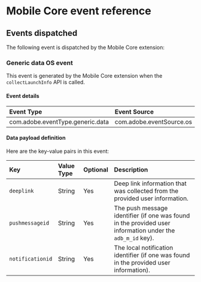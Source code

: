 # Mobile Core event reference

## Events dispatched

The following event is dispatched by the Mobile Core extension:

### Generic data OS event

This event is generated by the Mobile Core extension when the `collectLaunchInfo` API is called.

#### Event details

| Event Type | Event Source | Paired | Direction |
| :--- | :--- | :--- | :--- |
| com.adobe.eventType.generic.data | com.adobe.eventSource.os | No | N/A |

#### Data payload definition

Here are the key-value pairs in this event:

| **Key** | **Value Type** | **Optional** | **Description** |
| :--- | :--- | :--- | :--- |
| `deeplink` | String | Yes | Deep link information that was collected from the provided user information. |
| `pushmessageid` | String | Yes | The push message identifier \(if one was found in the provided user information under the `adb_m_id` key\). |
| `notificationid` | String | Yes | The local notification identifier \(if one was found in the provided user information\). |

